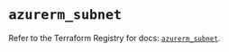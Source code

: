 # `azurerm_subnet`

Refer to the Terraform Registry for docs: [`azurerm_subnet`](https://registry.terraform.io/providers/hashicorp/azurerm/4.36.0/docs/resources/subnet).
